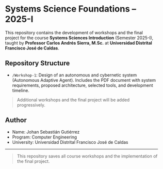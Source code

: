 # Systems Science Foundations – 2025-I

This repository contains the development of workshops and the final project for the course **Systems Sciences Introduction** (Semester 2025-I), taught by **Professor Carlos Andrés Sierra, M.Sc.** at **Universidad Distrital Francisco José de Caldas**.

## Repository Structure

- `/Workshop-1`: Design of an autonomous and cybernetic system (Autonomous Adaptive Agent). Includes the PDF document with system requirements, proposed architecture, selected tools, and development timeline.

> Additional workshops and the final project will be added progressively.

## Author

- Name: Johan Sebastián Gutiérrez
- Program: Computer Engineering  
- University: Universidad Distrital Francisco José de Caldas

---

> This repository saves all course workshops and the implementation of the final project.
